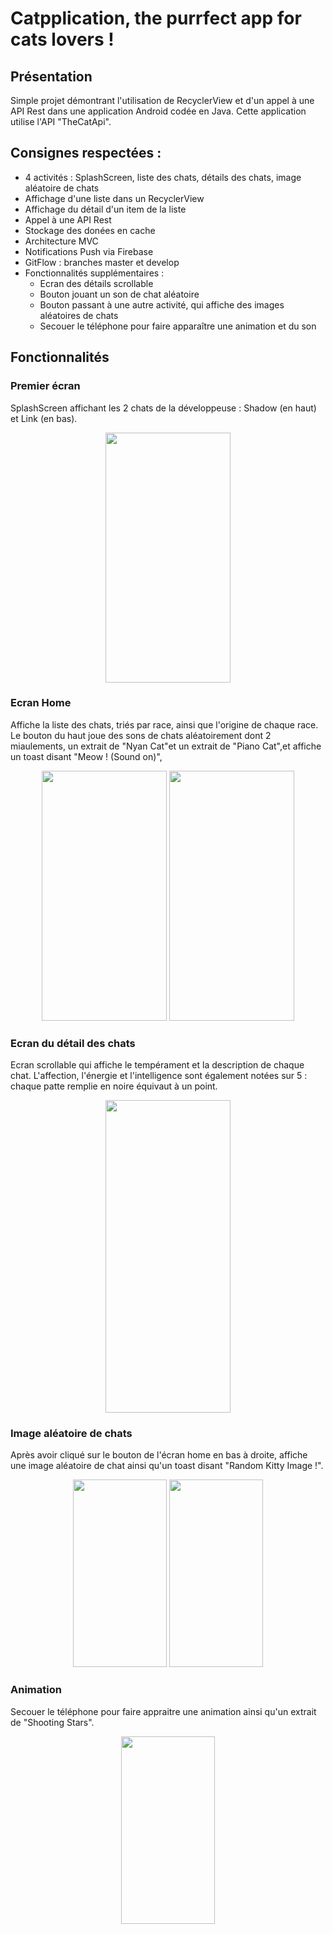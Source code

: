 # Catpplication, the purrfect app for cats lovers !

## Présentation

Simple projet démontrant l'utilisation de RecyclerView et d'un appel à une API Rest dans une application Android codée en Java.
Cette application utilise l'API "TheCatApi".

## Consignes respectées :

- 4 activités : SplashScreen, liste des chats, détails des chats, image aléatoire de chats
- Affichage d'une liste dans un RecyclerView
- Affichage du détail d'un item de la liste
- Appel à une API Rest
- Stockage des donées en cache
- Architecture MVC
- Notifications Push via Firebase
- GitFlow : branches master et develop
- Fonctionnalités supplémentaires : 
  - Ecran des détails scrollable
  - Bouton jouant un son de chat aléatoire
  - Bouton passant à une autre activité, qui affiche des images aléatoires de chats
  - Secouer le téléphone pour faire apparaître une animation et du son
  
## Fonctionnalités  

### Premier écran

SplashScreen affichant les 2 chats de la développeuse : Shadow (en haut) et Link (en bas).

<p align="center">
  <img width="200" height="400" src = "https://image.noelshack.com/fichiers/2019/13/2/1553613642-screenshot-20190326-160428-catpplication-1-min.jpg">
</p>

### Ecran Home

Affiche la liste des chats, triés par race, ainsi que l'origine de chaque race.
<br>Le bouton du haut joue des sons de chats aléatoirement dont 2 miaulements, un extrait de "Nyan Cat"et un extrait de "Piano Cat",et affiche un toast disant "Meow ! (Sound on)", 

<p align="center">
  <img width="200" height="400" src = "https://image.noelshack.com/fichiers/2019/13/2/1553615480-screenshot-20190326-164444-catpplication-min.jpg">  <img width="200" height="400" src = "https://image.noelshack.com/fichiers/2019/13/2/1553617250-screenshot-20190326-171859-catpplication-min.jpg">
</p>


### Ecran du détail des chats

Ecran scrollable qui affiche le tempérament et la description de chaque chat.
L'affection, l'énergie et l'intelligence sont également notées sur 5 : chaque patte remplie en noire équivaut à un point.

<p align="center">
  <img width="200" height="500" src = "https://image.noelshack.com/fichiers/2019/13/2/1553616363-screenshot-20190326-170116-catpplication-min.jpg">
</p>

### Image aléatoire de chats

Après avoir cliqué sur le bouton de l'écran home en bas à droite, affiche une image aléatoire de chat ainsi qu'un toast disant
"Random Kitty Image !".

<p align="center">
  <img width="150" height="300" src = "https://image.noelshack.com/fichiers/2019/13/2/1553617576-screenshot-20190326-172437-catpplication-min.jpg"> <img width="150" height="300" src = "https://image.noelshack.com/fichiers/2019/13/2/1553617249-screenshot-20190326-171810-catpplication-min.jpg">
</p>

### Animation

Secouer le téléphone pour faire appraitre une animation ainsi qu'un extrait de "Shooting Stars".
<p align="center">
  <img width="150" height="300" src = "https://image.noelshack.com/fichiers/2019/13/2/1553619001-ezgif-com-video-to-gif-3-1-1.gif"> 
</p>










